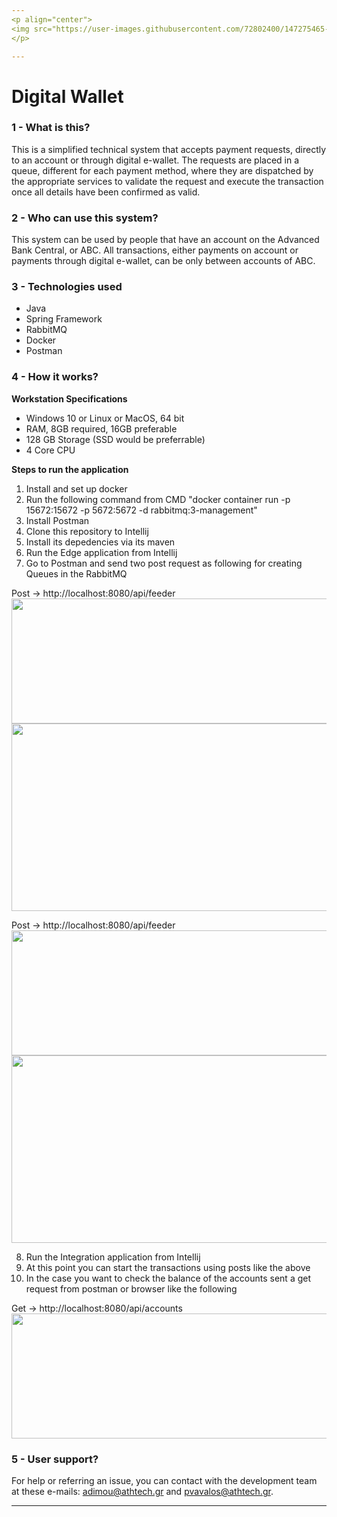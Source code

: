 ```yaml
---
<p align="center">
<img src="https://user-images.githubusercontent.com/72802400/147275465-1f5697db-9a94-41ce-ae6b-adb3ba692b73.png" width="300" height="75" align="center"><img src="https://user-images.githubusercontent.com/72802400/147275444-8cb56c06-df1d-45cf-ac0f-3979f0c866f4.png" width="400" height="75" align="center">
</p>

---
```

# Digital Wallet

### 1 - What is this?
This is a simplified technical system that accepts payment requests, directly to an account or through digital e-wallet. The requests are placed in a queue, different for each payment method, where they are dispatched by the appropriate services to validate the request and execute the transaction once all details have been confirmed as valid.

### 2 - Who can use this system?  
This system can be used by people that have an account on the Advanced Bank Central, or ABC. All transactions, either payments on account or payments through digital e-wallet, can be only between accounts of ABC.

### 3 - Technologies used  
* Java
* Spring Framework
* RabbitMQ
* Docker
* Postman

### 4 - How it works?

**Workstation Specifications**
- Windows 10 or Linux or MacOS, 64 bit
- RAM, 8GB required, 16GB preferable
- 128 GB Storage (SSD would be preferrable)
- 4 Core CPU

**Steps to run the application**
1. Install and set up docker
2. Run the following command from CMD "docker container run -p 15672:15672 -p 5672:5672 -d rabbitmq:3-management"
3. Install Postman
4. Clone this repository to Intellij
5. Install its depedencies via its maven
6. Run the Edge application from Intellij 
7. Go to Postman and send two post request as following for creating Queues in the RabbitMQ<br />

Post -> http://localhost:8080/api/feeder<br />
<img src="https://user-images.githubusercontent.com/72802400/147349518-f6a6902d-29a6-45e3-bdf3-71d7cb989280.png" width="600" height="200"><img src="https://user-images.githubusercontent.com/72802400/147349905-36447b99-c03a-48c3-8647-f5be13938606.png" width="600" height="300">


Post -> http://localhost:8080/api/feeder<br />
<img src="https://user-images.githubusercontent.com/72802400/147349518-f6a6902d-29a6-45e3-bdf3-71d7cb989280.png" width="600" height="200"><img src="https://user-images.githubusercontent.com/72802400/147350054-b6f80c12-5822-4df0-a9fa-e8a48881e1b9.png" width="600" height="300">

8. Run the Integration application from Intellij 
9. At this point you can start the transactions using posts like the above
10. In the case you want to check the balance of the accounts sent a get request from postman or browser like the following

Get -> http://localhost:8080/api/accounts<br />
<img src="https://user-images.githubusercontent.com/72802400/147350401-2aef3773-037e-4a41-9863-b9777993e50b.png" width="600" height="200">

### 5 - User support?  
For help or referring an issue, you can contact with the development team at these e-mails: adimou@athtech.gr and pvavalos@athtech.gr.
	
---
